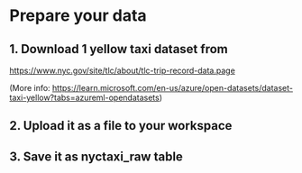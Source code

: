 # Prepare your data

## 1. Download 1 yellow taxi dataset from
https://www.nyc.gov/site/tlc/about/tlc-trip-record-data.page

(More info: https://learn.microsoft.com/en-us/azure/open-datasets/dataset-taxi-yellow?tabs=azureml-opendatasets)

## 2. Upload it as a file to your workspace

## 3. Save it as nyctaxi_raw table
